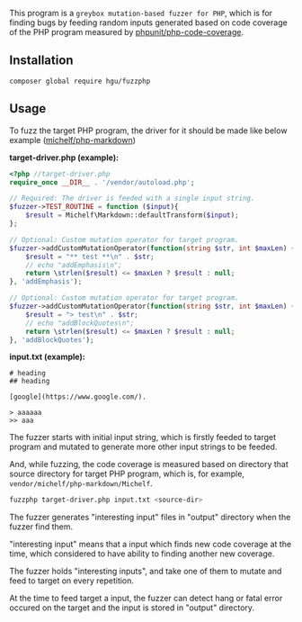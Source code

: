 This program is a `greybox mutation-based fuzzer for PHP`, which is for finding bugs by feeding random inputs generated based on code coverage of the PHP program measured by [phpunit/php-code-coverage](https://github.com/sebastianbergmann/php-code-coverage).


## Installation

`composer global require hgu/fuzzphp`

## Usage

To fuzz the target PHP program, the driver for it should be made like below example ([michelf/php-markdown](https://github.com/michelf/php-markdown))

**target-driver.php (example):**

```php
<?php //target-driver.php
require_once __DIR__ . '/vendor/autoload.php';

// Required: The driver is feeded with a single input string.
$fuzzer->TEST_ROUTINE = function ($input){
    $result = Michelf\Markdown::defaultTransform($input);
};

// Optional: Custom mutation operator for target program.
$fuzzer->addCustomMutationOperator(function(string $str, int $maxLen) {
    $result = "** test **\n" . $str;
    // echo "addEmphasis\n";
    return \strlen($result) <= $maxLen ? $result : null;
}, 'addEmphasis');

// Optional: Custom mutation operator for target program.
$fuzzer->addCustomMutationOperator(function(string $str, int $maxLen) {
    $result = "> test\n" . $str;
    // echo "addBlockQuotes\n";
    return \strlen($result) <= $maxLen ? $result : null;
}, 'addBlockQuotes');
```

**input.txt (example):**

```
# heading
## heading

[google](https://www.google.com/).

> aaaaaa
>> aaa
```

The fuzzer starts with initial input string, which is firstly feeded to target program and mutated to generate more other input strings to be feeded. 

And, while fuzzing, the code coverage is measured based on <source-dir> directory that source directory for target PHP program, which is, for example, `vendor/michelf/php-markdown/Michelf`.

```bash
fuzzphp target-driver.php input.txt <source-dir>
```

The fuzzer generates "interesting input" files in "output" directory when the fuzzer find them. 

"interesting input" means that a input which finds new code coverage at the time, which considered to have ability to finding another new coverage. 

The fuzzer holds "interesting inputs", and take one of them to mutate and feed to target on every repetition. 

At the time to feed target a input,  the fuzzer can detect hang or fatal error occured on the target and the input is stored in "output" directory.
